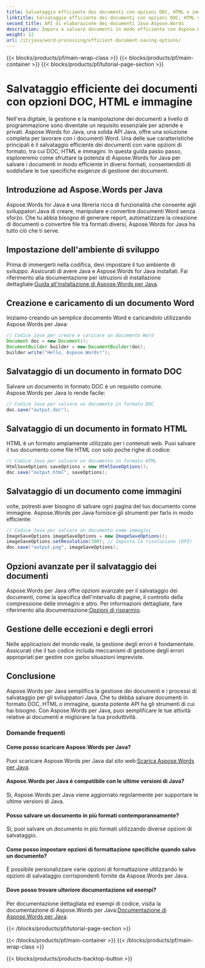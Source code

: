 ```yaml
---
title: Salvataggio efficiente dei documenti con opzioni DOC, HTML e immagine
linktitle: Salvataggio efficiente dei documenti con opzioni DOC, HTML e immagine
second_title: API di elaborazione dei documenti Java Aspose.Words
description: Impara a salvare documenti in modo efficiente con Aspose.Words per Java. Questa guida passo passo copre le opzioni DOC, HTML e immagine, migliorando le tue capacità di gestione dei documenti.
weight: 12
url: /it/java/word-processing/efficient-document-saving-options/
---
```


{{< blocks/products/pf/main-wrap-class >}}
{{< blocks/products/pf/main-container >}}
{{< blocks/products/pf/tutorial-page-section >}}

# Salvataggio efficiente dei documenti con opzioni DOC, HTML e immagine

Nell'era digitale, la gestione e la manipolazione dei documenti a livello di programmazione sono diventate un requisito essenziale per aziende e privati. Aspose.Words for Java, una solida API Java, offre una soluzione completa per lavorare con i documenti Word. Una delle sue caratteristiche principali è il salvataggio efficiente dei documenti con varie opzioni di formato, tra cui DOC, HTML e immagini. In questa guida passo passo, esploreremo come sfruttare la potenza di Aspose.Words for Java per salvare i documenti in modo efficiente in diversi formati, consentendoti di soddisfare le tue specifiche esigenze di gestione dei documenti.


## Introduzione ad Aspose.Words per Java

Aspose.Words for Java è una libreria ricca di funzionalità che consente agli sviluppatori Java di creare, manipolare e convertire documenti Word senza sforzo. Che tu abbia bisogno di generare report, automatizzare la creazione di documenti o convertire file tra formati diversi, Aspose.Words for Java ha tutto ciò che ti serve.

## Impostazione dell'ambiente di sviluppo

Prima di immergerti nella codifica, devi impostare il tuo ambiente di sviluppo. Assicurati di avere Java e Aspose.Words for Java installati. Fai riferimento alla documentazione per istruzioni di installazione dettagliate:[Guida all'installazione di Aspose.Words per Java](https://releases.aspose.com/words/java/).

## Creazione e caricamento di un documento Word

Iniziamo creando un semplice documento Word e caricandolo utilizzando Aspose.Words per Java:

```java
// Codice Java per creare e caricare un documento Word
Document doc = new Document();
DocumentBuilder builder = new DocumentBuilder(doc);
builder.write("Hello, Aspose.Words!");
```

## Salvataggio di un documento in formato DOC

Salvare un documento in formato DOC è un requisito comune. Aspose.Words per Java lo rende facile:

```java
// Codice Java per salvare un documento in formato DOC
doc.save("output.doc");
```

## Salvataggio di un documento in formato HTML

HTML è un formato ampiamente utilizzato per i contenuti web. Puoi salvare il tuo documento come file HTML con solo poche righe di codice:

```java
// Codice Java per salvare un documento in formato HTML
HtmlSaveOptions saveOptions = new HtmlSaveOptions();
doc.save("output.html", saveOptions);
```

## Salvataggio di un documento come immagini

volte, potresti aver bisogno di salvare ogni pagina del tuo documento come immagine. Aspose.Words per Java fornisce gli strumenti per farlo in modo efficiente:

```java
// Codice Java per salvare un documento come immagini
ImageSaveOptions imageSaveOptions = new ImageSaveOptions();
imageSaveOptions.setResolution(300); // Imposta la risoluzione (DPI)
doc.save("output.png", imageSaveOptions);
```

## Opzioni avanzate per il salvataggio dei documenti

 Aspose.Words per Java offre opzioni avanzate per il salvataggio dei documenti, come la specifica dell'intervallo di pagine, il controllo della compressione delle immagini e altro. Per informazioni dettagliate, fare riferimento alla documentazione:[Opzioni di risparmio](https://reference.aspose.com/words/java/com.aspose.words/saveoptions/).

## Gestione delle eccezioni e degli errori

Nelle applicazioni del mondo reale, la gestione degli errori è fondamentale. Assicurati che il tuo codice includa meccanismi di gestione degli errori appropriati per gestire con garbo situazioni impreviste.

## Conclusione

Aspose.Words per Java semplifica la gestione dei documenti e i processi di salvataggio per gli sviluppatori Java. Che tu debba salvare documenti in formato DOC, HTML o immagine, questa potente API ha gli strumenti di cui hai bisogno. Con Aspose.Words per Java, puoi semplificare le tue attività relative ai documenti e migliorare la tua produttività.

### Domande frequenti

#### Come posso scaricare Aspose.Words per Java?

 Puoi scaricare Aspose.Words per Java dal sito web:[Scarica Aspose.Words per Java](https://releases.aspose.com/words/java/).

#### Aspose.Words per Java è compatibile con le ultime versioni di Java?

Sì, Aspose.Words per Java viene aggiornato regolarmente per supportare le ultime versioni di Java.

#### Posso salvare un documento in più formati contemporaneamente?

Sì, puoi salvare un documento in più formati utilizzando diverse opzioni di salvataggio.

#### Come posso impostare opzioni di formattazione specifiche quando salvo un documento?

È possibile personalizzare varie opzioni di formattazione utilizzando le opzioni di salvataggio corrispondenti fornite da Aspose.Words per Java.

#### Dove posso trovare ulteriore documentazione ed esempi?

 Per documentazione dettagliata ed esempi di codice, visita la documentazione di Aspose.Words per Java:[Documentazione di Aspose.Words per Java](https://reference.aspose.com/words/java/).

{{< /blocks/products/pf/tutorial-page-section >}}

{{< /blocks/products/pf/main-container >}}
{{< /blocks/products/pf/main-wrap-class >}}

{{< blocks/products/products-backtop-button >}}
